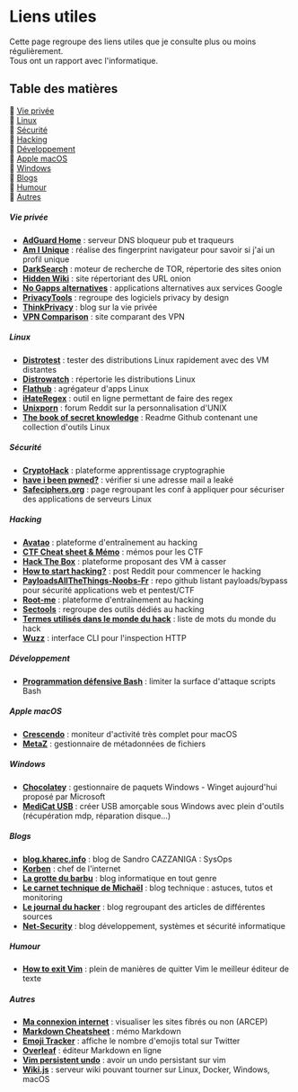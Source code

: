 # Liens utiles

Cette page regroupe des liens utiles que je consulte plus ou moins régulièrement.  
Tous ont un rapport avec l'informatique.

## Table des matières

:small_orange_diamond: [Vie privée](#section-vie-privee)  
:small_orange_diamond: [Linux](#section-linux)  
:small_orange_diamond: [Sécurité](#section-securite)  
:small_orange_diamond: [Hacking](#section-hacking)  
:small_orange_diamond: [Développement](#section-developpement)  
:small_orange_diamond: [Apple macOS](#section-apple-macos)  
:small_orange_diamond: [Windows](#section-windows)  
:small_orange_diamond: [Blogs](#section-blogs)  
:small_orange_diamond: [Humour](#section-humour)  
:small_orange_diamond: [Autres](#section-autres)  

<div id='section-vie-privee'/>

##### Vie privée

* **[AdGuard Home](https://github.com/AdguardTeam/AdGuardHome/blob/master/README.md)** : serveur DNS bloqueur pub et traqueurs
* **[Am I Unique](https://amiunique.org)** : réalise des fingerprint navigateur pour savoir si j'ai un profil unique
* **[DarkSearch](https://darksearch.io)** : moteur de recherche de TOR, répertorie des sites onion
* **[Hidden Wiki](https://thehiddenwiki.org)** : site répertoriant des URL onion
* **[No Gapps alternatives](https://shadow53.com/android/no-gapps/alternatives)** : applications alternatives aux services Google
* **[PrivacyTools](https://www.privacytools.io)** : regroupe des logiciels privacy by design
* **[ThinkPrivacy](https://www.thinkprivacy.ch)** : blog sur la vie privée
* **[VPN Comparison](https://thatoneprivacysite.net)** : site comparant des VPN

<div id='section-linux'/>

##### Linux

* **[Distrotest](https://distrotest.net)** : tester des distributions Linux rapidement avec des VM distantes
* **[Distrowatch](https://distrowatch.com)** : répertorie les distributions Linux
* **[Flathub](https://flathub.org/home)** : agrégateur d'apps Linux
* **[iHateRegex](https://ihateregex.io)** : outil en ligne permettant de faire des regex
* **[Unixporn](https://www.reddit.com/r/unixporn)** : forum Reddit sur la personnalisation d'UNIX
* **[The book of secret knowledge](https://github.com/trimstray/the-book-of-secret-knowledge)** : Readme Github contenant une collection d'outils Linux

<div id='section-securite'/>

##### Sécurité

* **[CryptoHack](https://cryptohack.org)** : plateforme apprentissage cryptographie
* **[have i been pwned?](https://haveibeenpwned.com)** : vérifier si une adresse mail a leaké
* **[Safeciphers.org](https://safeciphers.org)** : page regroupant les conf à appliquer pour sécuriser des applications de serveurs Linux

<div id='section-hacking'/>

##### Hacking

* **[Avatao](https://avatao.com)** : plateforme d'entraînement au hacking
* **[CTF Cheat sheet & Mémo](https://lestutosdeprocessus.fr/ctf-cheat-sheet)** : mémos pour les CTF
* **[Hack The Box](https://www.hackthebox.eu)** : plateforme proposant des VM à casser
* **[How to start hacking?](https://www.reddit.com/r/hacking/comments/a3oicn/how_to_start_hacking_the_ultimate_two_path_guide)** : post Reddit pour commencer le hacking
* **[PayloadsAllTheThings-Noobs-Fr](https://github.com/TeePee/PayloadsAllTheThings-Noobs-Fr)** : repo github listant payloads/bypass pour sécurité applications web et pentest/CTF
* **[Root-me](https://www.root-me.org)** : plateforme d'entraînement au hacking
* **[Sectools](https://sectools.org)** : regroupe des outils dédiés au hacking
* **[Termes utilisés dans le monde du hack](https://www.crazyws.fr/culture/termes-utilises-dans-le-monde-du-hack-et-de-la-securite-Q55PK.html)** : liste de mots du monde du hack
* **[Wuzz](https://github.com/asciimoo/wuzz/blob/master/README.md)** : interface CLI pour l'inspection HTTP

<div id='section-developpement'/>

##### Développement

* **[Programmation défensive Bash](https://blog.seboss666.info/2020/04/programmation-defensive-en-bash)** : limiter la surface d'attaque scripts Bash

<div id='section-apple-macos'/>

##### Apple macOS

* **[Crescendo](https://segphault.io/posts/2020/03/crescendo)** : moniteur d'activité très complet pour macOS
* **[MetaZ](https://metaz.io)** : gestionnaire de métadonnées de fichiers

<div id='section-windows'/>

##### Windows

* **[Chocolatey](https://chocolatey.org)** : gestionnaire de paquets Windows - Winget aujourd'hui proposé par Microsoft
* **[MediCat USB](https://gbatemp.net/threads/medicat-dvd-a-multiboot-linux-dvd.361577)** : créer USB amorçable sous Windows avec plein d'outils (récupération mdp, réparation disque...)

<div id='section-blogs'/>

##### Blogs

* **[blog.kharec.info](https://blog.kharec.info)** : blog de Sandro CAZZANIGA : SysOps
* **[Korben](https://korben.info)** : chef de l'internet
* **[La grotte du barbu](https://www.grottedubarbu.fr)** : blog informatique en tout genre
* **[Le carnet technique de Michaël](https://michael.parienti.net)** : blog technique : astuces, tutos et monitoring
* **[Le journal du hacker](https://www.journalduhacker.net)** : blog regroupant des articles de différentes sources
* **[Net-Security](https://net-security.fr)** : blog développement, systèmes et sécurité informatique

<div id='section-humour'/>

##### Humour

* **[How to exit Vim](https://github.com/hakluke/how-to-exit-vim/blob/master/README.md)** : plein de manières de quitter Vim le meilleur éditeur de texte

<div id='section-autres'/>

##### Autres

* **[Ma connexion internet](https://maconnexioninternet.arcep.fr)** : visualiser les sites fibrés ou non (ARCEP)
* **[Markdown Cheatsheet](https://github.com/adam-p/markdown-here/wiki/Markdown-Cheatsheet)** : mémo Markdown
* **[Emoji Tracker](http://www.emojitracker.com/)** : affiche le nombre d'emojis total sur Twitter
* **[Overleaf](https://www.overleaf.com)** : éditeur Markdown en ligne
* **[Vim persistent undo](https://jovicailic.org/2017/04/vim-persistent-undo)** : avoir un undo persistant sur vim
* **[Wiki.js](https://wiki.js.org)** : serveur wiki pouvant tourner sur Linux, Docker, Windows, macOS
